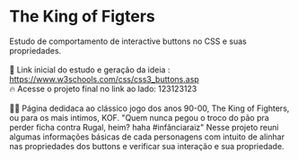 # The King of Figters

Estudo de comportamento de interactive buttons no CSS e suas propriedades. </br></br>
🔗 Link inicial do estudo e geração da ideia : https://www.w3schools.com/css/css3_buttons.asp
<br>
🔥 Acesse o projeto final no link ao lado: 123123123</br></br>
🥷🏽 Página dedidaca ao clássico jogo dos anos 90-00, The King of Fighters, ou para os mais intimos, KOF. "Quem nunca pegou o troco do pão pra perder ficha contra Rugal, heim? haha #infânciaraiz"
Nesse projeto reuni algumas informações básicas de cada personagens com intuito de alinhar nas propriedades dos buttons e verificar sua interação e sua propriedade.
